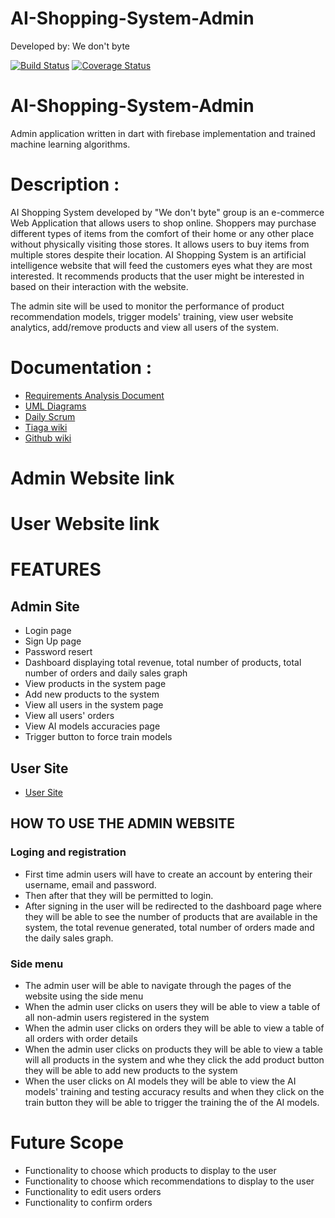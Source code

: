 # AI-Shopping-System-Admin
Developed by: We don't byte

[![Build Status](https://app.travis-ci.com/mmasehume/AI-Shopping-System-Admin.svg?branch=master)](https://app.travis-ci.com/mmasehume/AI-Shopping-System-Admin)
[![Coverage Status](https://coveralls.io/repos/github/mmasehume/AI-Shopping-System-Admin/badge.svg?branch=dev)](https://coveralls.io/github/mmasehume/AI-Shopping-System-Admin?branch=dev)

# AI-Shopping-System-Admin
Admin application written in dart with firebase implementation and trained machine learning algorithms.

# Description :
AI Shopping System developed by "We don't byte" group is an e-commerce Web Application that allows users to shop online. Shoppers may purchase different types of items from the comfort of their home or any other place without physically visiting those stores. It allows users to buy items from multiple stores despite their location. AI Shopping System is an artificial intelligence website that will feed the customers eyes what they are most interested. It recommends products that the user might be interested in based on their interaction with the website.

The admin site will be used to monitor the performance of product recommendation models, trigger models' training, view user website analytics, add/remove products and view all users of the system.

# Documentation :
* [Requirements Analysis Document](https://docs.google.com/document/d/1fOcOD5PfAJeSOr_vy4FCrDGsdkLrttcEqX3IggBki58/edit?usp=sharing)
* [UML Diagrams](https://docs.google.com/document/d/1fOcOD5PfAJeSOr_vy4FCrDGsdkLrttcEqX3IggBki58/edit?usp=sharing)
* [Daily Scrum](https://third-safflower-7c4.notion.site/Software-Design-Project-Daily-Scrum-d467bcafe4ad453a9ed90791aa2e3ff7)
* [Tiaga wiki](https://tree.taiga.io/project/waffles-ai-shopping-system-v2/wiki/home)
* [Github wiki](https://github.com/mmasehume/AI-Shopping-System-v2/wiki)


# Admin Website link

# User Website link


# FEATURES
## Admin Site
* Login page
* Sign Up page
* Password resert
* Dashboard displaying total revenue, total number of products, total number of orders and daily sales graph
* View products in the system page
* Add new products to the system
* View all users in the system page
* View all users' orders
* View AI models accuracies page
* Trigger button to force train models

## User Site
* [User Site](https://github.com/mmasehume/AI-Shopping-System-v2/blob/dev/README.md)

## HOW TO USE THE ADMIN WEBSITE 

### Loging and registration

  * First time admin users will have to create an account by entering their username, email and password.
  * Then after that they will be permitted to login.
  * After signing in the user will be redirected to the dashboard page where they will be able to see the number of products that are available in the system, the total revenue generated, total number of orders made and the daily sales graph.
 
 ### Side menu
 * The admin user will be able to navigate through the pages of the website using the side menu
 * When the admin user clicks on users they will be able to view a table of all non-admin users registered in the system
 * When the admin user clicks on orders they will be able to view a table of all orders with order details
 * When the admin user clicks on products they will be able to view a table will all products in the system and whe they click the add product button they will be able to add new products to the system
 * When the user clicks on AI models they will be able to view the AI models' training and testing accuracy results and when they click on the train button they will be able to trigger the training the of the AI models.


# Future Scope
* Functionality to choose which products to display to the user
* Functionality to choose which recommendations to display to the user
* Functionality to edit users orders
* Functionality to confirm orders
